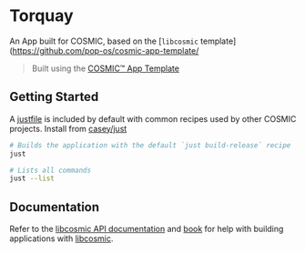 # Torquay

An App built for COSMIC, based on the [`libcosmic` template](https://github.com/pop-os/cosmic-app-template/

> Built using the [COSMIC™ App Template](https://github.com/pop-os/cosmic-app-template)

## Getting Started

A [justfile](./justfile) is included by default with common recipes used by other COSMIC projects. Install from [casey/just][just]

```sh
# Builds the application with the default `just build-release` recipe
just

# Lists all commands
just --list
```

## Documentation

Refer to the [libcosmic API documentation][api-docs] and [book][book] for help with building applications with [libcosmic][libcosmic].

[api-docs]: https://pop-os.github.io/libcosmic/cosmic/
[book]: https://pop-os.github.io/libcosmic-book/
[libcosmic]: https://github.com/pop-os/libcosmic/
[just]: https://github.com/casey/just
